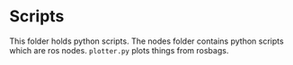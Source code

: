 # Scripts

This folder holds python scripts. The nodes folder contains python scripts which are ros nodes. `plotter.py` plots things from rosbags. 
